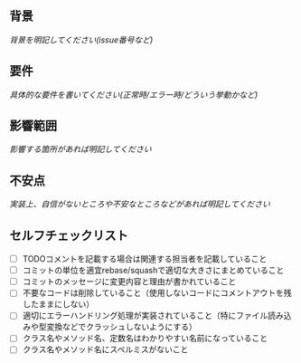 <!-- あくまでテンプレートなので必ずしもすべての項目を埋めなくてもよい -->

## 背景

_背景を明記してください(issue番号など)_


## 要件

_具体的な要件を書いてください(正常時/エラー時/どういう挙動かなど)_


## 影響範囲

_影響する箇所があれば明記してください_


## 不安点

_実装上、自信がないところや不安なところなどがあれば明記してください_


## セルフチェックリスト
* [ ] TODOコメントを記載する場合は関連する担当者を記載していること
* [ ] コミットの単位を適宜rebase/squashで適切な大きさにまとめていること
* [ ] コミットのメッセージに変更内容と理由が書かれていること
* [ ] 不要なコードは削除していること（使用しないコードにコメントアウトを残したままにしない）
* [ ] 適切にエラーハンドリング処理が実装されていること（特にファイル読み込みや型変換などでクラッシュしないようにする）
* [ ] クラス名やメソッド名、定数名はわかりやすい名前になっていること
* [ ] クラス名やメソッド名にスペルミスがないこと
